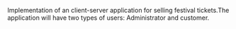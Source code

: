 Implementation of an client-server application for selling festival tickets.The application will have two types of users: Administrator and customer.
